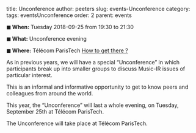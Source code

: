 title: Unconference
author: peeters
slug: events-Unconference
category:
tags: eventsUnconference
order: 2
parent: events

**◼ When:** Tuesday 2018-09-25 from 19:30 to 21:30

**◼ What:** Unconference evening

**◼ Where:** Télécom ParisTech [How to get there ?]({filename}/pages/venue_tpt.md)


As in previous years, we will have a special “Unconference” in which participants break up into smaller groups to discuss Music-IR issues of particular interest.

This is an informal and informative opportunity to get to know peers and colleagues from around the world.

This year, the “Unconference” will last a whole evening, on Tuesday, September 25th at Télécom ParisTech.

The Unconference will take place at Télécom ParisTech.
